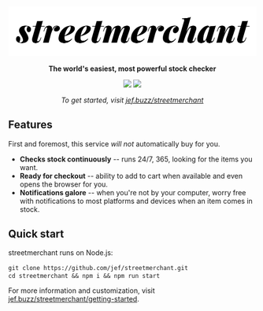 <p align="center">
  <a href="https://jef.buzz/streetmerchant"><img src="https://raw.githubusercontent.com/jef/streetmerchant/main/docs/assets/images/streetmerchant-banner.png" /></a>
</p>
<p align="center">
  <strong>The world's easiest, most powerful stock checker</strong>
</p>
<p align="center">
  <a href="https://github.com/jef/streetmerchant/actions/workflows/ci.yaml"><img src="https://img.shields.io/github/workflow/status/jef/streetmerchant/Continuous%20Integration?label=Continuous%20Integration&logo=github&logoColor=white" /></a>
  <a href="https://discord.gg/gbVY4vB9JF"><img src="https://img.shields.io/discord/773913070665859073?label=Discord&logo=discord&logoColor=white" /></a>
</p>
<p align="center">
  <em>To get started, visit <a href="https://jef.buzz/streetmerchant">jef.buzz/streetmerchant</a></em>
</p>

## Features

First and foremost, this service _will not_ automatically buy for you.

- **Checks stock continuously** -- runs 24/7, 365, looking for the items you want.
- **Ready for checkout** -- ability to add to cart when available and even opens the browser for you.
- **Notifications galore** -- when you're not by your computer, worry free with notifications to most platforms and devices when an item comes in stock.

## Quick start

streetmerchant runs on Node.js:

```shell
git clone https://github.com/jef/streetmerchant.git
cd streetmerchant && npm i && npm run start
```

For more information and customization, visit [jef.buzz/streetmerchant/getting-started](https://jef.buzz/streetmerchant/getting-started).
